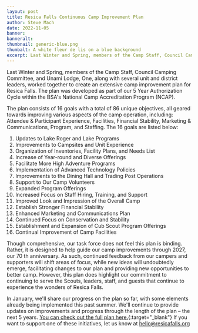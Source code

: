 ```yaml
---
layout: post
title: Resica Falls Continuous Camp Improvement Plan
author: Steve Mach
date: 2022-11-05
banner:
banneralt:
thumbnail: generic-blue.png
thumbalt: A white fleur de lis on a blue background
excerpt: Last Winter and Spring, members of the Camp Staff, Council Camping Committee, and Unami Lodge, One, along with several unit and district leaders, worked together to...
---
```


Last Winter and Spring, members of the Camp Staff, Council Camping Committee, and Unami Lodge, One, along with several unit and district leaders, worked together to create an extensive camp improvement plan for Resica Falls. The plan was developed as part of our 5 Year Authorization Cycle within the BSA's National Camp Accreditation Program (NCAP).

The plan consists of 16 goals with a total of 86 unique objectives, all geared towards improving various aspects of the camp operation, including: Attendee &amp; Participant Experience, Facilities, Financial Stability, Marketing &amp; Communications, Program, and Staffing. The 16 goals are listed below:

1. Updates to Lake Roger and Lake Programs
2. Improvements to Campsites and Unit Experience
3. Organization of Inventories, Facility Plans, and Needs List
4. Increase of Year-round and Diverse Offerings
5. Facilitate More High Adventure Programs
6. Implementation of Advanced Technology Policies
7. Improvements to the Dining Hall and Trading Post Operations
8. Support to Our Camp Volunteers
9. Expanded Program Offerings
10. Increased Focus on Staff Hiring, Training, and Support
11. Improved Look and Impression of the Overall Camp
12. Establish Stronger Financial Stability
13. Enhanced Marketing and Communications Plan
14. Continued Focus on Conservation and Stability
15. Establishment and Expansion of Cub Scout Program Offerings
16. Continual Improvement of Camp Facilities

Though comprehensive, our task force does not feel this plan is binding. Rather, it is designed to help guide our camp improvements through 2027, our 70 th anniversary. As such, continued feedback from our campers and supporters will shift areas of focus, while new ideas will undoubtedly emerge, facilitating changes to our plan and providing new opportunities to better camp. However, this plan does highlight our commitment to continuing to serve the Scouts, leaders, staff, and guests that continue to experience the wonders of Resica Falls.

In January, we'll share our progress on the plan so far, with some elements already being implemented this past summer. We'll continue to provide updates on improvements and progress through the length of the plan – the next 5 years. [You can check out the full plan here.](/files/RFSR-CCIP_2022-2027.pdf){:target="_blank"} If you want to support one of these initiatives, let us know at hello@resicafalls.org
